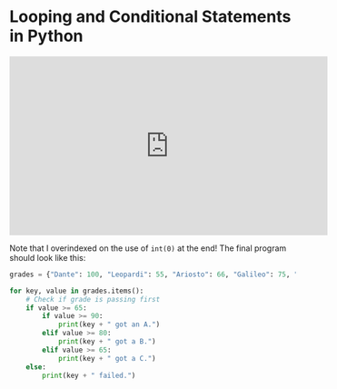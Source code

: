 # Looping and Conditional Statements in Python

<iframe width="560" height="315" src="https://www.youtube.com/embed/AW4FNWKbMyc" title="YouTube video player" frameborder="0" allow="accelerometer; autoplay; clipboard-write; encrypted-media; gyroscope; picture-in-picture" allowfullscreen></iframe>

Note that I overindexed on the use of `int(0)` at the end! The final program should look like this:

```python
grades = {"Dante": 100, "Leopardi": 55, "Ariosto": 66, "Galileo": 75, "Tasso": 88}

for key, value in grades.items():
    # Check if grade is passing first
    if value >= 65:
        if value >= 90:
            print(key + " got an A.")
        elif value >= 80:
            print(key + " got a B.")
        elif value >= 65:
            print(key + " got a C.")
    else:
        print(key + " failed.")

```